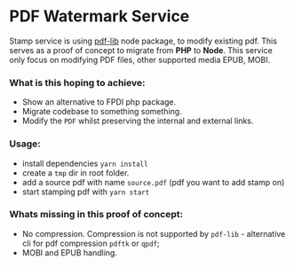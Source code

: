 # PDF Watermark Service

Stamp service is using [pdf-lib](https://pdf-lib.js.org/docs/api/) node package, to modify existing pdf. This serves as a proof of concept to migrate from <b>PHP</b> to <b>Node</b>. This service only focus on modifying PDF files, other supported media EPUB, MOBI. 


### What is this hoping to achieve:
- Show an alternative to FPDI php package.
- Migrate codebase to something something.
- Modify the `PDF` whilst preserving the internal and external links.


### Usage: 
- install dependencies `yarn install`
- create a `tmp` dir in root folder.
- add a source pdf with name `source.pdf` (pdf you want to add stamp on)
- start stamping pdf with `yarn start`


### Whats missing in this proof of concept:
- No compression. Compression is not supported by `pdf-lib` - alternative cli for pdf compression `pdftk` or `qpdf`;
- MOBI and EPUB handling.